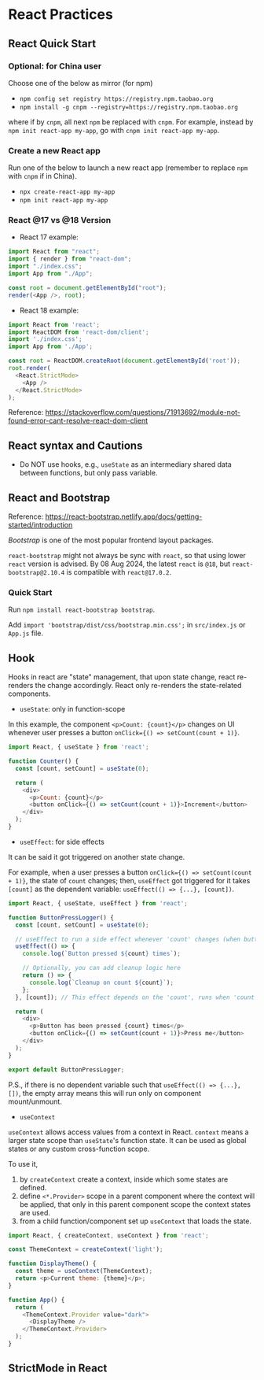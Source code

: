 # React Practices

## React Quick Start

### Optional: for China user

Choose one of the below as mirror (for npm)

* `npm config set registry https://registry.npm.taobao.org`
* `npm install -g cnpm --registry=https://registry.npm.taobao.org`

where if by `cnpm`, all next `npm` be replaced with `cnpm`.
For example, instead by `npm init react-app my-app`, go with `cnpm init react-app my-app`.

### Create a new React app

Run one of the below to launch a new react app (remember to replace `npm` with `cnpm` if in China).

* `npx create-react-app my-app`
* `npm init react-app my-app`

### React @17 vs @18 Version

* React 17 example:

```js
import React from "react";
import { render } from "react-dom";
import "./index.css";
import App from "./App";

const root = document.getElementById("root");
render(<App />, root);
```

* React 18 example:

```js
import React from 'react';
import ReactDOM from 'react-dom/client';
import './index.css';
import App from './App';

const root = ReactDOM.createRoot(document.getElementById('root'));
root.render(
  <React.StrictMode>
    <App />
  </React.StrictMode>
);
```

Reference:
https://stackoverflow.com/questions/71913692/module-not-found-error-cant-resolve-react-dom-client

## React syntax and Cautions

* Do NOT use hooks, e.g., `useState` as an intermediary shared data between functions, but only pass variable.

## React and Bootstrap

Reference:
https://react-bootstrap.netlify.app/docs/getting-started/introduction

*Bootstrap* is one of the most popular frontend layout packages.

`react-bootstrap` might not always be sync with `react`, so that using lower `react` version is advised.
By 08 Aug 2024, the latest `react` is `@18`, but `react-bootstrap@2.10.4` is compatible with `react@17.0.2`.

### Quick Start

Run `npm install react-bootstrap bootstrap`.

Add `import 'bootstrap/dist/css/bootstrap.min.css';` in `src/index.js` or `App.js` file.

## Hook

Hooks in react are "state" management, that upon state change, react re-renders the change accordingly.
React only re-renders the state-related components.

* `useState`: only in function-scope

In this example, the component `<p>Count: {count}</p>` changes on UI whenever user presses a button `onClick={() => setCount(count + 1)}`.

```js
import React, { useState } from 'react';

function Counter() {
  const [count, setCount] = useState(0);

  return (
    <div>
      <p>Count: {count}</p>
      <button onClick={() => setCount(count + 1)}>Increment</button>
    </div>
  );
}
```

* `useEffect`: for side effects

It can be said it got triggered on another state change.

For example, when a user presses a button `onClick={() => setCount(count + 1)}`, the state of `count` changes; then, `useEffect` got triggered for it takes `[count]` as the dependent variable: `useEffect(() => {...}, [count])`.

```js
import React, { useState, useEffect } from 'react';

function ButtonPressLogger() {
  const [count, setCount] = useState(0);

  // useEffect to run a side effect whenever 'count' changes (when button is pressed)
  useEffect(() => {
    console.log(`Button pressed ${count} times`);

    // Optionally, you can add cleanup logic here
    return () => {
      console.log(`Cleanup on count ${count}`);
    };
  }, [count]); // This effect depends on the 'count', runs when 'count' changes

  return (
    <div>
      <p>Button has been pressed {count} times</p>
      <button onClick={() => setCount(count + 1)}>Press me</button>
    </div>
  );
}

export default ButtonPressLogger;
```

P.S., if there is no dependent variable such that `useEffect(() => {...}, [])`, the empty array means this will run only on component mount/unmount.

* `useContext`

`useContext` allows access values from a context in React.
`context` means a larger state scope than `useState`'s function state.
It can be used as global states or any custom cross-function scope.

To use it,

1. by `createContext` create a context, inside which some states are defined.
2. define `<*.Provider>` scope in a parent component where the context will be applied, that only in this parent component scope the context states are used.
3. from a child function/component set up `useContext` that loads the state.
  
```js
import React, { createContext, useContext } from 'react';

const ThemeContext = createContext('light');

function DisplayTheme() {
  const theme = useContext(ThemeContext);
  return <p>Current theme: {theme}</p>;
}

function App() {
  return (
    <ThemeContext.Provider value="dark">
      <DisplayTheme />
    </ThemeContext.Provider>
  );
}
```

## StrictMode in React